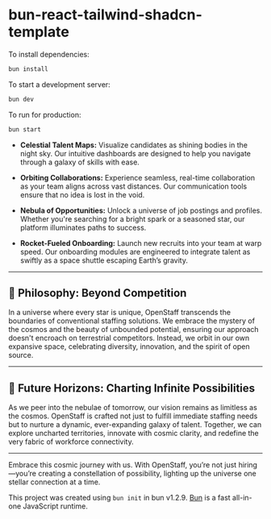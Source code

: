 # bun-react-tailwind-shadcn-template

To install dependencies:

```bash
bun install
```

To start a development server:

```bash
bun dev
```

To run for production:

```bash
bun start
```

- **Celestial Talent Maps:** Visualize candidates as shining bodies in the night sky. Our intuitive dashboards are designed to help you navigate through a galaxy of skills with ease.
  
- **Orbiting Collaborations:** Experience seamless, real-time collaboration as your team aligns across vast distances. Our communication tools ensure that no idea is lost in the void.

- **Nebula of Opportunities:** Unlock a universe of job postings and profiles. Whether you're searching for a bright spark or a seasoned star, our platform illuminates paths to success.

- **Rocket-Fueled Onboarding:** Launch new recruits into your team at warp speed. Our onboarding modules are engineered to integrate talent as swiftly as a space shuttle escaping Earth’s gravity.

---

## 🌠 Philosophy: Beyond Competition

In a universe where every star is unique, OpenStaff transcends the boundaries of conventional staffing solutions. We embrace the mystery of the cosmos and the beauty of unbounded potential, ensuring our approach doesn't encroach on terrestrial competitors. Instead, we orbit in our own expansive space, celebrating diversity, innovation, and the spirit of open source.

---

## 🔭 Future Horizons: Charting Infinite Possibilities

As we peer into the nebulae of tomorrow, our vision remains as limitless as the cosmos. OpenStaff is crafted not just to fulfill immediate staffing needs but to nurture a dynamic, ever-expanding galaxy of talent. Together, we can explore uncharted territories, innovate with cosmic clarity, and redefine the very fabric of workforce connectivity.

---

Embrace this cosmic journey with us. With OpenStaff, you’re not just hiring—you’re creating a constellation of possibility, lighting up the universe one stellar connection at a time.

This project was created using `bun init` in bun v1.2.9. [Bun](https://bun.sh) is a fast all-in-one JavaScript runtime.

